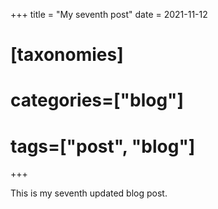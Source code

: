 +++
title = "My seventh post"
date = 2021-11-12
# [taxonomies]
# categories=["blog"]
# tags=["post", "blog"]
+++

This is my seventh updated blog post.
